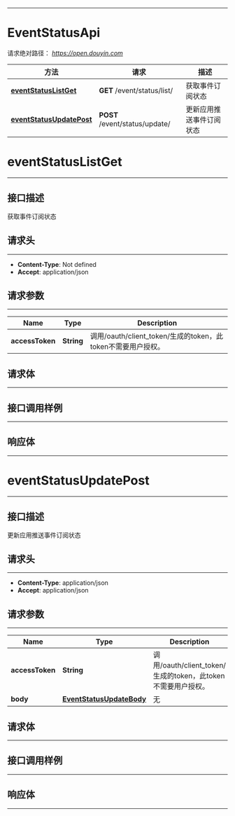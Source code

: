 <hr/>

# EventStatusApi
请求绝对路径： *https://open.douyin.com*
<a name="EventStatusApi_doc_start"></a>

方法 | 请求 | 描述
------------- | ------------- | -------------
[**eventStatusListGet**](#eventStatusListGet) | **GET** /event/status/list/ | 获取事件订阅状态
[**eventStatusUpdatePost**](#eventStatusUpdatePost) | **POST** /event/status/update/ | 更新应用推送事件订阅状态

<a name="eventStatusListGet"></a>
# **eventStatusListGet**
<hr/>

## 接口描述
获取事件订阅状态
## 请求头
<hr/>

- **Content-Type**: Not defined
- **Accept**: application/json

## 请求参数
<hr/>


Name | Type | Description
------------- | ------------- | ------------- 
 **accessToken** | **String**| 调用/oauth/client_token/生成的token，此token不需要用户授权。

## 请求体
<hr/>



## 接口调用样例
<hr/>

<codetabs src="../.codetabs/EventStatusApi_eventStatusListGet.code">

## 响应体
<hr/>

<markdown src="./model/EventStatusListResponse.md" />

<a name="eventStatusUpdatePost"></a>
# **eventStatusUpdatePost**
<hr/>

## 接口描述
更新应用推送事件订阅状态
## 请求头
<hr/>

- **Content-Type**: application/json
- **Accept**: application/json

## 请求参数
<hr/>


Name | Type | Description
------------- | ------------- | ------------- 
 **accessToken** | **String**| 调用/oauth/client_token/生成的token，此token不需要用户授权。
 **body** | [**EventStatusUpdateBody**](#EventStatusUpdateBody)| 无

## 请求体
<hr/>


<a name="EventStatusUpdateBody"></a>
<markdown src="./model/EventStatusUpdateBody.md" />

## 接口调用样例
<hr/>

<codetabs src="../.codetabs/EventStatusApi_eventStatusUpdatePost.code">

## 响应体
<hr/>

<markdown src="./model/EventStatusUpdateResponse.md" />

